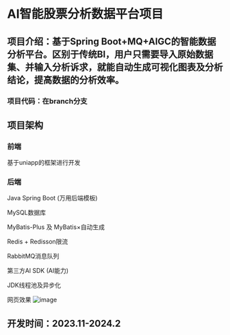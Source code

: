 # AI智能股票分析数据平台项目
## 项目介绍：基于Spring Boot+MQ+AlGC的智能数据分析平台。区别于传统Bl，用户只需要导入原始数据集、并输入分析诉求，就能自动生成可视化图表及分析结论，提高数据的分析效率。

### 项目代码：在branch分支

## 项目架构

### 前端

基于uniapp的框架进行开发

### 后端

Java Spring Boot (万用后端模板)

MySQL数据库

MyBatis-Plus 及 MyBatis×自动生成

Redis + Redisson限流

RabbitMQ消息队列

第三方Al SDK (AI能力)

JDK线程池及异步化

网页效果
![image](https://github.com/Tom336853/BiProject/assets/102420142/1547a18b-e99f-4ba5-b044-beded8ab70bc)

## 开发时间：2023.11-2024.2



